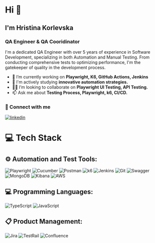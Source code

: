 <h1 align="left">Hi 👋</h1>
<h2 align="left">I'm Hristina Korlevska</h2>
<h3 align="left">QA Engineer & QA Cooridinator</h3>

<p align="left">
 I'm a dedicated QA Engineer with over 5 years of experience in Software Development, specializing in both Automation and Manual Testing.
 From conducting comprehensive tests to optimizing performance, I'm the gatekeeper of quality in the development process.
</p>

- 🔭 I’m currently working on **Playwright, K6, GitHub Actions, Jenkins**
- 🌱 I'm actively studying **innovative automation strategies.**
- 👨‍💻 I’m looking to collaborate on **Playwright UI Testing, API Testing.**
- 📫 Ask me about **Testing Process, Playwright, k6, CI/CD.**

<h3 align="left">💬 Connect with me</h3>
<p align="left">
  <a href="https://www.linkedin.com/in/korlevskahristina/" target="blank">
    <img align="center" src="https://img.shields.io/badge/-LinkedIn-%230077B5.svg?style=for-the-badge&logo=linkedin&logoColor=white" alt="linkedin" />
  </a>
</p>

# 💻 Tech Stack

## ⚙️ Automation and Test Tools:
![Playwright](https://img.shields.io/badge/Playwright-%23191919.svg?style=for-the-badge&logo=playwright&logoColor=white)
![Cucumber](https://img.shields.io/badge/Cucumber-%232C8727.svg?style=for-the-badge&logo=cucumber&logoColor=white)
![Postman](https://img.shields.io/badge/Postman-%23FF6C37.svg?style=for-the-badge&logo=postman&logoColor=white)
![k6](https://img.shields.io/badge/k6-%23000000.svg?style=for-the-badge&logo=k6&logoColor=white)
![Jenkins](https://img.shields.io/badge/Jenkins-%232C5263.svg?style=for-the-badge&logo=jenkins&logoColor=white)
![Git](https://img.shields.io/badge/Git-%23F05032.svg?style=for-the-badge&logo=git&logoColor=white)
![Swagger](https://img.shields.io/badge/Swagger-%2385EA2D.svg?style=for-the-badge&logo=swagger&logoColor=white)
![MongoDB](https://img.shields.io/badge/MongoDB-%234EA94B.svg?style=for-the-badge&logo=mongodb&logoColor=white)
![Kibana](https://img.shields.io/badge/Kibana-%23005571.svg?style=for-the-badge&logo=kibana&logoColor=white)
![AWS](https://img.shields.io/badge/AWS-%23FF9900.svg?style=for-the-badge&logo=amazon-aws&logoColor=white)

## 💻 Programming Languages:
![TypeScript](https://img.shields.io/badge/TypeScript-%23007ACC.svg?style=for-the-badge&logo=typescript&logoColor=white)
![JavaScript](https://img.shields.io/badge/JavaScript-%23F7DF1E.svg?style=for-the-badge&logo=javascript&logoColor=black)

## 📋 Product Management:
![Jira](https://img.shields.io/badge/Jira-%230A0FFF.svg?style=for-the-badge&logo=jira&logoColor=white)
![TestRail](https://img.shields.io/badge/TestRail-%23F29111.svg?style=for-the-badge&logo=testrail&logoColor=white)
![Confluence](https://img.shields.io/badge/Confluence-%23172BF4.svg?style=for-the-badge&logo=confluence&logoColor=white)






